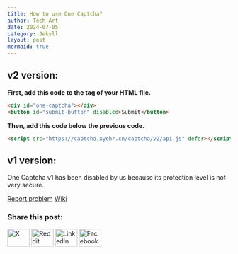 ```yaml
---
title: How to use One Captcha?
author: Tech-Art
date: 2024-07-05
category: Jekyll
layout: post
mermaid: true
---
```


## v2 version:

**First, add this code to the <body> tag of your HTML file.**

```html
<div id="one-captcha"></div>
<button id="submit-button" disabled>Submit</button>
```

**Then, add this code below the previous code.**

```html
<script src="https://captcha.xyehr.cn/captcha/v2/api.js" defer></script>
```

## v1 version:

One Captcha v1 has been disabled by us because its protection level is not very secure.

[Report problem](mailto:devhuang000@outlook.com) [Wiki](https://github.com/Dev-Huang1/Air-Captcha/wiki)

### Share this post:

<p align="left">
<a href="https://x.com/" target="blank"><img src="https://cdn.xyehr.cn/images/svg/twitter.svg" height="40" width="50" alt="X"></a>
<a href="https://reddit.com/" target="blank"><img src="https://cdn.xyehr.cn/images/svg/reddit.svg" height="40" width="50" alt="Reddit"></a>
<a href="https://linkedin.com" target="blank"><img src="https://cdn.xyehr.cn/images/svg/linkedin.svg" height="40" width="50" alt="LinkedIn"></a>
<a href="https://facebook.com" target="blank"><img src="https://cdn.xyehr.cn/images/svg/facebook-svgrepo-com.svg" height="40" width="50" alt="Facebook"></a>
</p>

<script src="https://giscus.app/client.js"
        data-repo="Dev-Huang1/TechArt-Help"
        data-repo-id="R_kgDOLajIlw"
        data-category="Announcements"
        data-category-id="DIC_kwDOLajIl84Cgmrp"
        data-mapping="pathname"
        data-strict="0"
        data-reactions-enabled="1"
        data-emit-metadata="0"
        data-input-position="bottom"
        data-theme="preferred_color_scheme"
        data-lang="en"
        crossorigin="anonymous"
        async>
</script>
